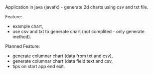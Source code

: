 Application in java (javafx) - generate 2d charts using csv and txt file.

Feature:
- example chart,
- use csv and txt to generate chart (not complited - only generate method).

Planned Feature:
- generate columnar chart (data from txt and csv),
- generate columnar chart (data field text and csv,
- tips on start app end exit.
